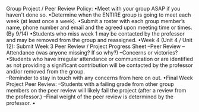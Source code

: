 Group Project / Peer Review Policy:
•Meet with your group ASAP if you haven't done so.
•Determine when the ENTIRE group is going to meet each week (at least once a week). 
•Submit a roster with each group member’s name, phone number and email and the agreed upon meeting time or times.  (By 9/14)
•Students who miss week 1 may be contacted by the professor and may be removed from the group and reassigned. 
•Week 4 (Unit 4 / Unit 12): Submit Week 3 Peer Review / Project Progress Sheet
–Peer Review
–Attendance (was anyone missing? If so why?)
–Concerns or victories?
•Students who have irregular attendance or communication or are identified as not providing a significant contribution will be contacted by the professor and/or removed from the group.  
–Reminder to stay in touch with any concerns from here on out.
•Final Week Project Peer Review:
–Students with a failing grade from other group members on the peer review will likely fail the project (after a review from the professor.)
–Final weight of the peer review is determined by the professor.
•